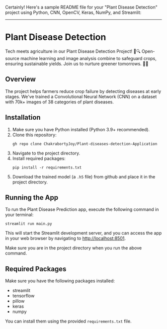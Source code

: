 Certainly! Here's a sample README file for your "Plant Disease Detection" project using Python, CNN, OpenCV, Keras, NumPy, and Streamlit:

---

# Plant Disease Detection

Tech meets agriculture in our Plant Disease Detection Project! 🌱🔍 Open-source machine learning and image analysis combine to safeguard crops, ensuring sustainable yields. Join us to nurture greener tomorrows. 🌿🌾

## Overview

The project helps farmers reduce crop failure by detecting diseases at early stages. We've trained a Convolutional Neural Network (CNN) on a dataset with 70k+ images of 38 categories of plant diseases.

## Installation

1. Make sure you have Python installed (Python 3.9+ recommended).
2. Clone this repository:
   ```
   gh repo clone ChakrabortyJoy/Plant-diseases-detection-Application
   ```
3. Navigate to the project directory.
4. Install required packages:
   ```
   pip install -r requirements.txt
   ```
5. Download the trained model (a `.h5` file) from github and place it in the project directory.


## Running the App

To run the Plant Disease Prediction app, execute the following command in your terminal:
```
streamlit run main.py
```
This will start the Streamlit development server, and you can access the app in your web browser by navigating to [http://localhost:8501](http://localhost:8501).

Make sure you are in the project directory when you run the above command.

## Required Packages

Make sure you have the following packages installed:
- streamlit
- tensorflow
- pillow
- keras
- numpy

You can install them using the provided `requirements.txt` file.

